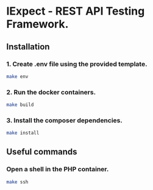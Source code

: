 # IExpect - REST API Testing Framework.

## Installation

### 1. Create .env file using the provided template.

```bash
make env
```

### 2. Run the docker containers.

```bash
make build
```

### 3. Install the composer dependencies.

```bash
make install
```


## Useful commands

### Open a shell in the PHP container.

```bash
make ssh
```
